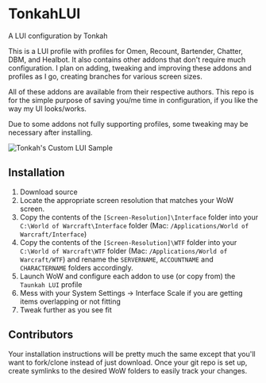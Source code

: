 # TonkahLUI
A LUI configuration by Tonkah

This is a LUI profile with profiles for Omen, Recount, Bartender, Chatter, DBM, and Healbot. It also contains other addons that don't require much configuration. I plan on adding, tweaking and improving these addons and profiles as I go, creating branches for various screen sizes.

All of these addons are available from their respective authors. This repo is for the simple purpose of saving you/me time in configuration, if you like the way my UI looks/works.

Due to some addons not fully supporting profiles, some tweaking may be necessary after installing.

![Tonkah's Custom LUI Sample](https://cdn.discordapp.com/attachments/135080106983948288/234858454160769024/Screen_Shot_2016-10-09_at_7.54.07_PM.png)

## Installation

1. Download source
1. Locate the appropriate screen resolution that matches your WoW screen.
1. Copy the contents of the `[Screen-Resolution]\Interface` folder into your `C:\World of Warcraft\Interface` folder (Mac: `/Applications/World of Warcraft/Interface`)
1. Copy the contents of the `[Screen-Resolution]\WTF` folder into your `C:\World of Warcraft\WTF` folder (Mac: `/Applications/World of Warcraft/WTF`) and rename the `SERVERNAME`, `ACCOUNTNAME` and `CHARACTERNAME` folders accordingly.
1. Launch WoW and configure each addon to use (or copy from) the `Taunkah LUI` profile
1. Mess with your System Settings -> Interface Scale if you are getting items overlapping or not fitting
1. Tweak further as you see fit

## Contributors

Your installation instructions will be pretty much the same except that you'll want to fork/clone instead of just download. Once your git repo is set up, create symlinks to the desired WoW folders to easily track your changes.
